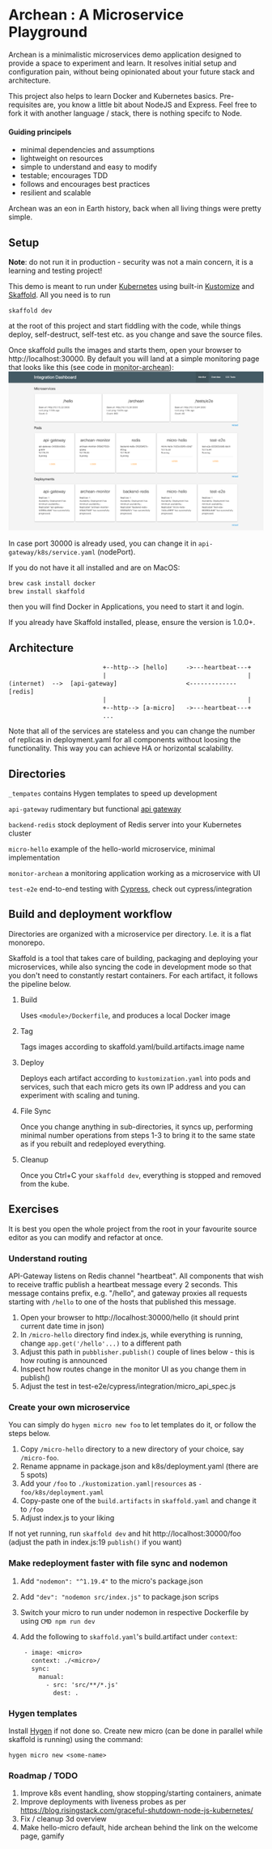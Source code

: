 # Archean : A Microservice Playground

Archean is a minimalistic microservices demo application designed to provide a space to experiment and learn. 
It resolves initial setup and configuration pain, without being opinionated about your future stack and architecture.

This project also helps to learn Docker and Kubernetes basics. Pre-requisites are, you know a little bit about 
NodeJS and Express. Feel free to fork it with another language / stack, there is nothing specifc to Node.

#### Guiding principels

- minimal dependencies and assumptions
- lightweight on resources
- simple to understand and easy to modify
- testable; encourages TDD
- follows and encourages best practices
- resilient and scalable

Archean was an eon in Earth history, back when all living things were pretty simple.   

## Setup

**Note**: do not run it in production - security 
was not a main concern, it is a learning and testing project!

This demo is meant to run under [Kubernetes](https://www.docker.com/blog/kubernetes-is-now-available-in-docker-desktop-stable-channel/) 
using built-in [Kustomize](https://kustomize.io/) and [Skaffold](https://skaffold.dev/docs/quickstart/). All you need is
to run 
```
skaffold dev
```
at the root of this project and start fiddling with the code, while things deploy, self-destruct, self-test etc. as you 
change and save the source files.

Once skaffold pulls the images and starts them, open your browser to http://localhost:30000.
By default you will land at a simple monitoring page that looks like this (see code in [monitor-archean](/monitor-archean/src/public)):
![screenshot](screenshot.png)
 
In case port 30000 is already used, you can change it in `api-gateway/k8s/service.yaml` (nodePort).

If you do not have it all installed and are on MacOS:
```
brew cask install docker
brew install skaffold
```
then you will find Docker in Applications, you need to start it and login. 

If you already have Skaffold installed, please, ensure the version is 1.0.0+.

## Architecture

```
                          +--http--> [hello]     ->---heartbeat---+
                          |                                       |
(internet)  -->  [api-gateway]                   <------------- [redis]
                          |                                       |
                          +--http--> [a-micro]   ->---heartbeat---+  
                          ...

```

Note that all of the services are stateless and you can change the number of replicas in deployment.yaml for all
components without loosing the functionality. This way you can achieve HA or horizontal scalability. 

## Directories

`_tempates` contains Hygen templates to speed up development

`api-gateway` rudimentary but functional [api gateway](https://microservices.io/patterns/apigateway.html)

`backend-redis` stock deployment of Redis server into your Kubernetes cluster

`micro-hello` example of the hello-world microservice, minimal implementation

`monitor-archean` a monitoring application working as a microservice with UI

`test-e2e` end-to-end testing with [Cypress](http://cypress.io), check out cypress/integration
   
## Build and deployment workflow

Directories are organized with a microservice per directory. I.e. it is a flat monorepo.

Skaffold is a tool that takes care of building, packaging and deploying your microservices, while also syncing the code
in development mode so that you don't need to constantly restart containers. For each artifact, it follows the 
pipeline below.

1. Build

   Uses `<module>/Dockerfile`, and produces a local Docker image
2. Tag

   Tags images according to skaffold.yaml/build.artifacts.image name
3. Deploy

   Deploys each artifact according to `kustomization.yaml` into pods and services, such that each micro gets its own IP 
   address and you can experiment with scaling and tuning.
4. File Sync

   Once you change anything in sub-directories, it syncs up, performing minimal number operations from steps 1-3 to bring
   it to the same state as if you rebuilt and redeployed everything. 
5. Cleanup

   Once you Ctrl+C your `skaffold dev`, everything is stopped and removed from the kube.
      
## Exercises

It is best you open the whole project from the root in your favourite source editor as you can modify and refactor at 
once.

### Understand routing

API-Gateway listens on Redis channel "heartbeat". All components that wish to receive traffic publish a
heartbeat message every 2 seconds. This message contains prefix, e.g. "/hello", and gateway proxies all requests starting
with `/hello` to one of the hosts that published this message.

1. Open your browser to http://localhost:30000/hello (it should print current date time in json)
2. In `/micro-hello` directory find index.js, while everything is running, change `app.get('/hello'...)` to a different 
path
3. Adjust this path in `pubblisher.publish()` couple of lines below - this is how routing is announced
4. Inspect how routes change in the monitor UI as you change them in publish()
5. Adjust the test in test-e2e/cypress/integration/micro_api_spec.js

### Create your own microservice

You can simply do `hygen micro new foo` to let templates do it, or follow the steps below.

1. Copy `/micro-hello` directory to a new directory of your choice, say `/micro-foo`. 
2. Rename appname in package.json and k8s/deployment.yaml (there are 5 spots)
3. Add your `/foo` to `./kustomization.yaml|resources` as `- foo/k8s/deployment.yaml`
4. Copy-paste one of the `build.artifacts` in `skaffold.yaml` and change it to `/foo`
5. Adjust index.js to your liking

If not yet running, run `skaffold dev` and hit http://localhost:30000/foo (adjust the path in index.js:19 `publish()` 
if you want)

### Make redeployment faster with file sync and nodemon

1. Add `"nodemon": "^1.19.4"` to the micro's package.json
2. Add `"dev": "nodemon src/index.js"` to package.json scrips
3. Switch your micro to run under nodemon in respective Dockerfile by using `CMD npm run dev`
4. Add the following to `skaffold.yaml`'s build.artifact under `context`:

   ```
    - image: <micro>
      context: ./<micro>/
      sync:
        manual:
          - src: 'src/**/*.js'
            dest: .
   ```

### Hygen templates

Install [Hygen](https://www.hygen.io/quick-start/) if not done so.
Create new micro (can be done in parallel while skaffold is running) using the command:
```
hygen micro new <some-name> 
```
   
### Roadmap / TODO

1. Improve k8s event handling, show stopping/starting containers, animate
2. Improve deployments with liveness probes as per https://blog.risingstack.com/graceful-shutdown-node-js-kubernetes/
3. Fix / cleanup 3d overview
4. Make hello-micro default, hide archean behind the link on the welcome page, gamify